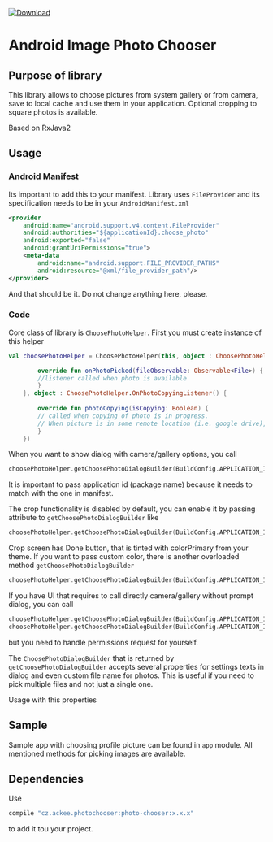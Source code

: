 [ ![Download](https://api.bintray.com/packages/ackeecz/photo-chooser/photo-chooser/images/download.svg) ](https://bintray.com/ackeecz/photo-chooser/photo-chooser/_latestVersion)

# Android Image Photo Chooser
## Purpose of library

This library allows to choose pictures from system gallery or from camera, save to local cache and use them in your application. Optional cropping to square photos is available.

Based on RxJava2
## Usage

### Android Manifest
Its important to add this to your manifest. Library uses `FileProvider` and its specification needs to be in your `AndroidManifest.xml`

```xml
<provider
    android:name="android.support.v4.content.FileProvider"
    android:authorities="${applicationId}.choose_photo"
    android:exported="false"
    android:grantUriPermissions="true">
    <meta-data
        android:name="android.support.FILE_PROVIDER_PATHS"
        android:resource="@xml/file_provider_path"/>
</provider>
```

And that should be it. Do not change anything here, please.

### Code
Core class of library is `ChoosePhotoHelper`. First you must create instance of this helper
```kotlin
val choosePhotoHelper = ChoosePhotoHelper(this, object : ChoosePhotoHelper.OnPhotoPickedListener() {

        override fun onPhotoPicked(fileObservable: Observable<File>) {
        //listener called when photo is available
        }
    }, object : ChoosePhotoHelper.OnPhotoCopyingListener() {
    
        override fun photoCopying(isCopying: Boolean) {
        // called when copying of photo is in progress.
        // When picture is in some remote location (i.e. google drive), downloading and copying can take some time
        }
    })
```

When you want to show dialog with camera/gallery options, you call
```kotlin
choosePhotoHelper.getChoosePhotoDialogBuilder(BuildConfig.APPLICATION_ID).show(getSupportFragmentManager())
```
It is important to pass application id (package name) because it needs to match with the one in manifest.


The crop functionality is disabled by default, you can enable it by passing attribute to `getChoosePhotoDialogBuilder` like
```kotlin
choosePhotoHelper.getChoosePhotoDialogBuilder(BuildConfig.APPLICATION_ID, true).show(getSupportFragmentManager())
```

Crop screen has Done button, that is tinted with colorPrimary from your theme. If you want to pass custom color, there is another overloaded method `getChoosePhotoDialogBuilder`

```kotlin
choosePhotoHelper.getChoosePhotoDialogBuilder(BuildConfig.APPLICATION_ID, true, Color.BLUE).show(getSupportFragmentManager())
```

If you have UI that requires to call directly camera/gallery without prompt dialog, you can call
```kotlin
choosePhotoHelper.getChoosePhotoDialogBuilder(BuildConfig.APPLICATION_ID, true).showCamera(getActivity())
choosePhotoHelper.getChoosePhotoDialogBuilder(BuildConfig.APPLICATION_ID, true).showGallery(getActivity())
```
but you need to handle permissions request for yourself.

The `ChoosePhotoDialogBuilder` that is returned by `getChoosePhotoDialogBuilder` accepts several properties for settings texts in dialog and even custom file name for photos. This is useful if you need to pick multiple files and not just a single one.

Usage with this properties

## Sample

Sample app with choosing profile picture can be found in `app` module. All mentioned methods for picking images are available.

## Dependencies

Use
```groovy
compile "cz.ackee.photochooser:photo-chooser:x.x.x"
```
to add it tou your project.